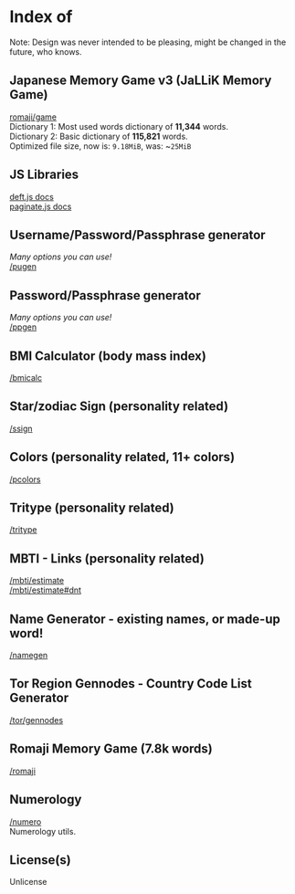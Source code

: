 # Index of
Note: Design was never intended to be pleasing, might be changed in the future, who knows.<br>

## Japanese Memory Game v3 (JaLLiK Memory Game)
[romaji/game](https://slowsient.github.io/romaji/game)<br>
Dictionary 1: Most used words dictionary of <b>11,344</b> words.<br>
Dictionary 2: Basic dictionary of <b>115,821</b> words.<br>
Optimized file size, now is: `9.18MiB`, was: ~`25MiB`<br>

## JS Libraries
[deft.js docs](https://github.com/SlowsieNT/SlowsieNT.github.io/blob/main/js/lib/deft.md)<br>
[paginate.js docs](https://github.com/SlowsieNT/SlowsieNT.github.io/blob/main/js/lib/paginate.md)<br>

## Username/Password/Passphrase generator
*Many options you can use!*<br>
[/pugen](https://slowsient.github.io/pugen)<br>

## Password/Passphrase generator
*Many options you can use!*<br>
[/ppgen](https://slowsient.github.io/ppgen)<br>

## BMI Calculator (body mass index)
[/bmicalc](https://slowsient.github.io/bmicalc)<br>

## Star/zodiac Sign (personality related)
[/ssign](https://slowsient.github.io/ssign)<br>

## Colors (personality related, 11+ colors)
[/pcolors](https://slowsient.github.io/pcolors)<br>

## Tritype (personality related)
[/tritype](https://slowsient.github.io/tritype)<br>

## MBTI - Links (personality related)
[/mbti/estimate](https://slowsient.github.io/mbti/estimate)<br>
[/mbti/estimate#dnt](https://slowsient.github.io/mbti/estimate#dnt)<br>

## Name Generator - existing names, or made-up word!
[/namegen](https://slowsient.github.io/namegen)

## Tor Region Gennodes - Country Code List Generator
[/tor/gennodes](https://slowsient.github.io/tor/gennodes)

## Romaji Memory Game (7.8k words)
[/romaji](https://slowsient.github.io/romaji)<br>

## Numerology
[/numero](https://slowsient.github.io/numero)<br>
Numerology utils.

## License(s)
Unlicense<br>
